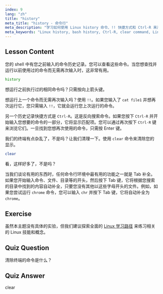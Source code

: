 ```yaml
---
index: 9
lang: "zh"
title: "history"
meta_title: "history - 命令行"
meta_description: "学习如何使用 Linux history 命令、!! 快捷方式和 Ctrl-R 来高效地召回命令。通过这些基本技巧提高您的终端生产力！"
meta_keywords: "Linux history, bash history, Ctrl-R, clear command, Linux tutorial, command line, beginner guide"
---
```


## Lesson Content

您的 shell 中有您之前输入的命令历史记录。您可以查看这些命令。当您想查找并运行以前使用过的命令而无需再次输入时，这非常有用。

```bash
history
```

想运行之前执行过的相同命令吗？只需按向上箭头键。

想运行上一个命令而无需再次输入吗？使用 `!!`。如果您输入了 `cat file1` 并想再次运行它，您只需输入 `!!`，它就会运行您上次运行的命令。

另一个历史记录快捷方式是 `Ctrl-R`。这是反向搜索命令。如果您按下 `Ctrl-R` 并开始输入您想要的命令的一部分，它将显示匹配项。您可以通过再次按下 `Ctrl-R` 键来浏览它们。一旦找到您想再次使用的命令，只需按 Enter 键。

我们的终端有点杂乱了，不是吗？让我们清理一下。使用 `clear` 命令来清除您的显示。

```bash
clear
```

看，这样好多了，不是吗？

当我们谈论有用的东西时，任何命令行环境中最有用的功能之一就是 Tab 补全。如果您开始输入命令、文件、目录等的开头，然后按下 Tab 键，它将根据您搜索的目录中找到的内容自动补全，只要您没有其他以这些字母开头的文件。例如，如果您尝试运行 `chrome` 命令，您可以输入 `chr` 并按下 Tab 键，它将自动补全为 `chrome`。

## Exercise

虽然本主题没有具体的实验，但我们建议探索全面的 [Linux 学习路径](https://labex.io/zh/learn/linux) 来练习相关的 Linux 技能和概念。

## Quiz Question

清除终端的命令是什么？

## Quiz Answer

clear
